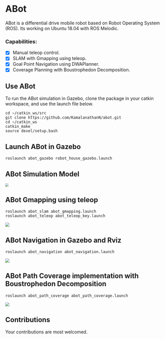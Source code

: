 # ABot

ABot is a differential drive mobile robot based on Robot Operating System (ROS). Its working on Ubuntu 18.04 with ROS Melodic.
### Capabilities:

- [x] Manual teleop control.
- [x] SLAM with Gmapping using teleop.
- [x] Goal Point Navigation using DWAPlanner.
- [x] Coverage Planning with Boustrophedon Decomposition.

## Use ABot
To run the ABot simulation in Gazebo, clone the package in your catkin workspace, and use the launch file below.

```console
cd ~/catkin_ws/src
git clone https://github.com/KamalanathanN/abot.git
cd ~/catkin_ws
catkin_make
source devel/setup.bash
```

## Launch ABot in Gazebo
```console
roslaunch abot_gazebo robot_house_gazebo.launch
```

## ABot Simulation Model 
<img src="data/abot_model_sim.gif" style="zoom:60%;" />

## ABot Gmapping using teleop
```console
roslaunch abot_slam abot_gmapping.launch
roslaunch abot_teleop abot_teleop_key.launch
```
<img src="data/abot_gmapping_house_32x_speed_cropped.gif" style="zoom:80%;" />

## ABot Navigation in Gazebo and Rviz
```console
roslaunch abot_navigation abot_navigation.launch
```
<img src="data/abot_goal_nav.gif" style="zoom:80%;" />

## ABot Path Coverage implementation with Boustrophedon Decomposition
```console
roslaunch abot_path_coverage abot_path_coverage.launch
```
<img src="data/abot_path_coverage_8x_speed_cropped.gif" style="zoom:80%;" />

## Contributions
Your contributions are most welcomed.
